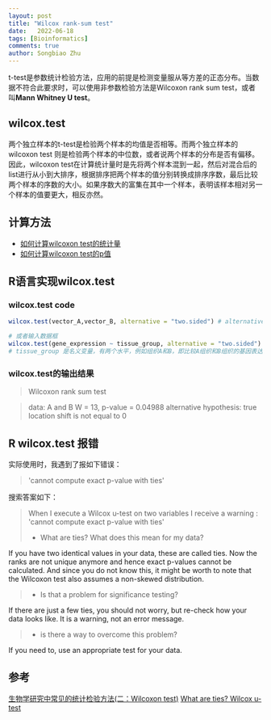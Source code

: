 ```yaml
---
layout: post
title: "Wilcox rank-sum test"
date:   2022-06-18
tags: [Bioinformatics]
comments: true
author: Songbiao Zhu
---
```

t-test是参数统计检验方法，应用的前提是检测变量服从等方差的正态分布。当数据不符合此要求时，可以使用非参数检验方法是Wilcoxon rank sum test，或者叫**Mann Whitney U test**。

<!-- more -->

## wilcox.test

两个独立样本的t-test是检验两个样本的均值是否相等。而两个独立样本的wilcoxon test 则是检验两个样本的中位数，或者说两个样本的分布是否有偏移。因此，wilcoxon test在计算统计量时是先将两个样本混到一起，然后对混合后的list进行从小到大排序，根据排序把两个样本的值分别转换成排序序数，最后比较两个样本的序数的大小。如果序数大的富集在其中一个样本，表明该样本相对另一个样本的值要更大，相反亦然。


## 计算方法

* [如何计算wilcoxon test的统计量](http://sphweb.bumc.bu.edu/otlt/MPH-Modules/BS/BS704_Nonparametric/BS704_Nonparametric4.html)
* [如何计算wilcoxon test的p值](https://data.library.virginia.edu/the-wilcoxon-rank-sum-test/)

## R语言实现wilcox.test
### wilcox.test code

```R
wilcox.test(vector_A,vector_B, alternative = "two.sided") # alternative also could be "greater" or "less"

# 或者输入数据框
wilcox.test(gene_expression ~ tissue_group, alternative = "two.sided") 
# tissue_group 是名义变量，有两个水平，例如组织A和B，即比较A组织和B组织的基因表达水平
```

### wilcox.test的输出结果
> Wilcoxon rank sum test

> data: A and B
> W = 13, p-value = 0.04988
> alternative hypothesis: true location shift is not equal to 0

## R wilcox.test 报错

实际使用时，我遇到了报如下错误：
> 'cannot compute exact p-value with ties' 

搜索答案如下：
> When I execute a Wilcox u-test on two variables I receive a warning :
> 'cannot compute exact p-value with ties'
>
> - What are ties? What does this mean for my data?

If you have two identical values in your data, these are called ties.
Now the ranks are not unique anymore and hence exact p-values cannot be
calculated.
And since you do not know this, it might be worth to note that the
Wilcoxon test also assumes a non-skewed distribution.


> - Is that a problem for significance testing?

If there are just a few ties, you should not worry, but re-check how
your data looks like. It is a warning, not an error message.


> - is there a way to overcome this problem?

If you need to, use an appropriate test for your data.
## 参考
[生物学研究中常见的统计检验方法(二：Wilcoxon test)](https://www.jianshu.com/p/9df4af9249c2)
[What are ties? Wilcox u-test](https://r.789695.n4.nabble.com/What-are-ties-Wilcox-u-test-td857059.html)